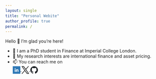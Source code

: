 ```yaml
---
layout: single
title: "Personal Webite"
author_profile: true
permalink: /
---
```


Hello 👋 I’m glad you’re here!  
- 🌱 I am a PhD student in Finance at Imperial College London.  
- 🔭 My research interests are international finance and asset pricing.  
- 📫 You can reach me on  
  <a href="https://www.linkedin.com/in/amin-izadyar/" target="_blank" rel="noopener">
    <img src="/assets/images/linkedin.png" alt="LinkedIn" width="24" style="vertical-align:middle" />
  </a> 
  <a href="https://x.com/amin_izadyar" target="_blank" rel="noopener">
    <img src="/assets/images/x.svg" alt="X" width="24" style="vertical-align:middle" />
  </a>
  <a href="https://github.com/aminizadyar" target="_blank" rel="noopener">
    <img src="/assets/images/github.svg" alt="GitHub" width="24" style="vertical-align:middle" />
  </a>

